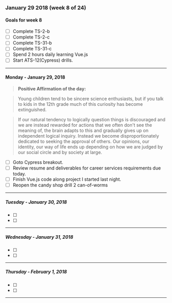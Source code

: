 ### January 29 2018 (week 8 of 24)

#### Goals for week 8
  - [ ] Complete TS-2-b
  - [ ] Complete TS-2-c
  - [ ] Complete TS-31-b
  - [ ] Complete TS-31-c
  - [ ] Spend 2 hours daily learning Vue.js
  - [ ] Start ATS-12(Cypress) drills.
-------
#### Monday - January 29, 2018

> __Positive Affirmation of the day:__

> Young children tend to be sincere science enthusiasts, but if you talk to kids in the 12th grade much of this curiosity has become extinguished.

> If our natural tendency to logically question things is discouraged and we are instead rewarded for actions that we often don't see the meaning of, the brain adapts to this and gradually gives up on independent logical inquiry. Instead we become disproportionately dedicated to seeking the approval of others. Our opinions, our identity, our way of life ends up depending on how we are judged by our social circle and by society at large.


- [ ] Goto Cypress breakout.
- [ ] Review resume and deliverables for career services requirements due today.
- [ ] Finish Vue.js code along project I started last night.
- [ ] Reopen the candy shop drill 2 can-of-worms
-------
##### Tuesday - January 30, 2018
- [ ]
- [ ]
-------
##### Wednesday - January 31, 2018
- [ ]
- [ ]
-------
##### Thursday - February 1, 2018
- [ ]
- [ ]
-------
